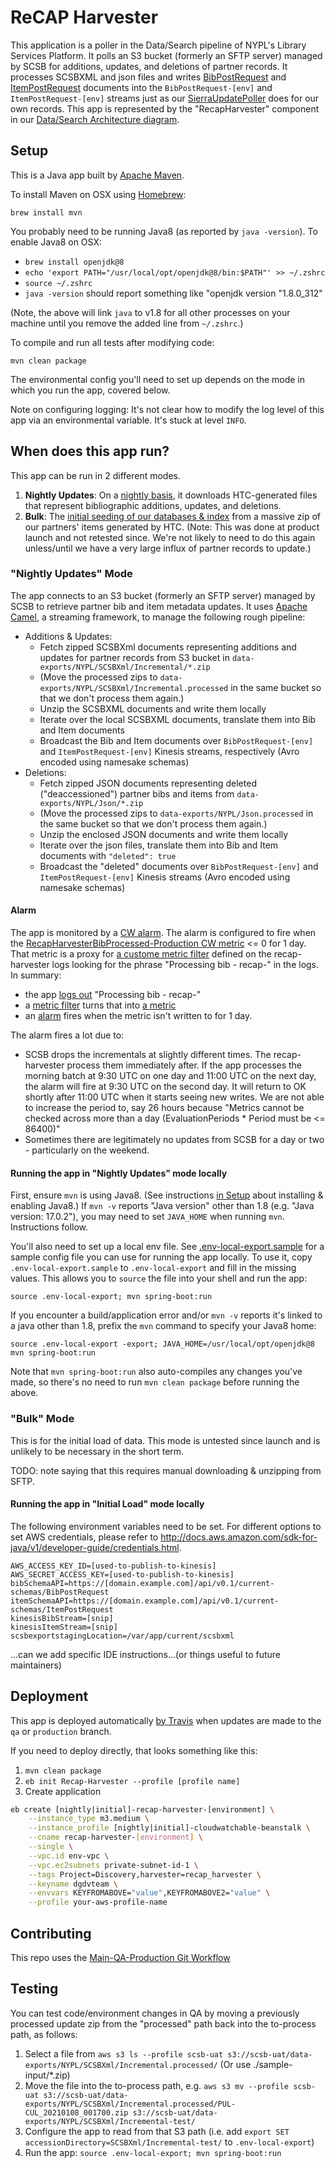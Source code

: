 # ReCAP Harvester

This application is a poller in the Data/Search pipeline of NYPL's Library Services Platform. It polls an S3 bucket (formerly an SFTP server) managed by SCSB for additions, updates, and deletions of partner records. It processes SCSBXML and json files and writes [BibPostRequest](https://platform.nypl.org/api/v0.1/current-schemas/BibPostRequest) and [ItemPostRequest](https://platform.nypl.org/api/v0.1/current-schemas/ItemPostRequest) documents into the `BibPostRequest-[env]` and `ItemPostRequest-[env]` streams just as our [SierraUpdatePoller](https://github.com/NYPL/sierraUpdatePollerV2) does for our own records. This app is represented by the "RecapHarvester" component in our [Data/Search Architecture diagram](https://docs.google.com/presentation/d/1kPUhT-JPOuniXndKWc_JEp2EY5rOPuH5ebSqYCe_438/edit?usp=sharing).

## Setup

This is a Java app built by [Apache Maven](https://maven.apache.org/what-is-maven.html).

To install Maven on OSX using [Homebrew](https://brew.sh/):

```
brew install mvn
```

You probably need to be running Java8 (as reported by `java -version`). To enable Java8 on OSX:

 * `brew install openjdk@8`
 * `echo 'export PATH="/usr/local/opt/openjdk@8/bin:$PATH"' >> ~/.zshrc`
 * `source ~/.zshrc`
 * `java -version` should report something like "openjdk version "1.8.0_312"

(Note, the above will link `java` to v1.8 for all other processes on your machine until you remove the added line from `~/.zshrc`.)

To compile and run all tests after modifying code:

```
mvn clean package
```

The environmental config you'll need to set up depends on the mode in which you run the app, covered below.

Note on configuring logging: It's not clear how to modify the log level of this app via an environmental variable. It's stuck at level `INFO`.

## When does this app run?

This app can be run in 2 different modes.

1. **Nightly Updates**: On a [nightly basis](#nightly-updates-mode), it downloads HTC-generated files that represent bibliographic additions, updates, and deletions.
1. **Bulk**: The [initial seeding of our databases & index](#bulk) from a massive zip of our partners' items generated by HTC. (Note: This was done at product launch and not retested since. We're not likely to need to do this again unless/until we have a very large influx of partner records to update.)

### "Nightly Updates" Mode

The app connects to an S3 bucket (formerly an SFTP server) managed by SCSB to retrieve partner bib and item metadata updates. It uses [Apache Camel](https://camel.apache.org/), a streaming framework, to manage the following rough pipeline:
 * Additions & Updates:
   * Fetch zipped SCSBXml documents representing additions and updates for partner records from S3 bucket in `data-exports/NYPL/SCSBXml/Incremental/*.zip`
   * (Move the processed zips to `data-exports/NYPL/SCSBXml/Incremental.processed` in the same bucket so that we don't process them again.)
   * Unzip the SCSBXML documents and write them locally
   * Iterate over the local SCSBXML documents, translate them into Bib and Item documents
   * Broadcast the Bib and Item documents over `BibPostRequest-[env]` and `ItemPostRequest-[env]` Kinesis streams, respectively (Avro encoded using namesake schemas)
 * Deletions:
   * Fetch zipped JSON documents representing deleted ("deaccessioned") partner bibs and items from `data-exports/NYPL/Json/*.zip`
   * (Move the processed zips to `data-exports/NYPL/Json.processed` in the same bucket so that we don't process them again.)
   * Unzip the enclosed JSON documents and write them locally
   * Iterate over the json files, translate them into Bib and Item documents with `"deleted": true`
   * Broadcast the "deleted" documents over `BibPostRequest-[env]` and `ItemPostRequest-[env]` Kinesis streams (Avro encoded using namesake schemas)

#### Alarm

The app is monitored by a [CW alarm](https://us-east-1.console.aws.amazon.com/cloudwatch/home?region=us-east-1#alarmsV2:alarm/RecapHarvesterNotProcessingBibs-production). The alarm is configured to fire when the [RecapHarvesterBibProcessed-Production CW metric](https://us-east-1.console.aws.amazon.com/cloudwatch/home?region=us-east-1#metricsV2?graph=~(metrics~(~(~'LogMetrics~'RecapHarvesterBibProcessed-Production))~view~'timeSeries~stacked~false~region~'us-east-1~start~'-PT168H~end~'P0D~stat~'Sum~period~86400)&query=~'*7bLogMetrics*7d*20RecapHarvesterBibProcessed*20MetricName*3d*22RecapHarvesterBibProcessed-Production*22) <= 0 for 1 day. That metric is a proxy for [a custome metric filter](https://us-east-1.console.aws.amazon.com/cloudwatch/home?region=us-east-1#logsV2:log-groups/log-group/$252Faws$252Felasticbeanstalk$252Fnightly-recap-harvester-production$252Fvar$252Fapp$252Fcurrent$252Frecap-harvester$252Frecap-logging.log$23metric-filters
) defined on the recap-harvester logs looking for the phrase "Processing bib - recap-" in the logs. In summary:
 - the app [logs out](https://us-east-1.console.aws.amazon.com/cloudwatch/home?region=us-east-1#logsV2:log-groups/log-group/$252Faws$252Felasticbeanstalk$252Fnightly-recap-harvester-production$252Fvar$252Fapp$252Fcurrent$252Frecap-harvester$252Frecap-logging.log/log-events$3FfilterPattern$3D$2522Processing+bib+-+recap-$2522$26start$3D-172800000) "Processing bib - recap-"
 - a [metric filter](https://us-east-1.console.aws.amazon.com/cloudwatch/home?region=us-east-1#logsV2:log-groups/log-group/$252Faws$252Felasticbeanstalk$252Fnightly-recap-harvester-production$252Fvar$252Fapp$252Fcurrent$252Frecap-harvester$252Frecap-logging.log$23metric-filters) turns that into [a metric](https://us-east-1.console.aws.amazon.com/cloudwatch/home?region=us-east-1#metricsV2?graph=~(metrics~(~(~'LogMetrics~'RecapHarvesterBibProcessed-Production))~view~'timeSeries~stacked~false~region~'us-east-1~start~'-PT168H~end~'P0D~stat~'Sum~period~86400)&query=~'*7bLogMetrics*7d*20RecapHarvesterBibProcessed*20MetricName*3d*22RecapHarvesterBibProcessed-Production*22)
 - an [alarm](https://us-east-1.console.aws.amazon.com/cloudwatch/home?region=us-east-1#alarmsV2:alarm/RecapHarvesterNotProcessingBibs-production) fires when the metric isn't written to for 1 day.

The alarm fires a lot due to:
 - SCSB drops the incrementals at slightly different times. The recap-harvester process them immediately after. If the app processes the morning batch at 9:30 UTC on one day and 11:00 UTC on the next day, the alarm will fire at 9:30 UTC on the second day. It will return to OK shortly after 11:00 UTC when it starts seeing new writes. We are not able to increase the period to, say 26 hours because "Metrics cannot be checked across more than a day (EvaluationPeriods * Period must be <= 86400)"
 - Sometimes there are legitimately no updates from SCSB for a day or two - particularly on the weekend.

#### Running the app in "Nightly Updates" mode locally

First, ensure `mvn` is using Java8. (See instructions [in Setup](#setup) about installing & enabling Java8.) If `mvn -v` reports "Java version" other than 1.8 (e.g. "Java version: 17.0.2"), you may need to set `JAVA_HOME` when running `mvn`. Instructions follow.

You'll also need to set up a local env file. See [.env-local-export.sample](.env-local-export.sample) for a sample config file you can use for running the app locally. To use it, copy `.env-local-export.sample` to `.env-local-export` and fill in the missing values. This allows you to `source` the file into your shell and run the app:
```
source .env-local-export; mvn spring-boot:run
```

If you encounter a build/application error and/or `mvn -v` reports it's linked to a java other than 1.8, prefix the `mvn` command to specify your Java8 home:
```
source .env-local-export -export; JAVA_HOME=/usr/local/opt/openjdk@8 mvn spring-boot:run
```

Note that `mvn spring-boot:run` also auto-compiles any changes you've made, so there's no need to run `mvn clean package` before running the above.

### "Bulk" Mode

This is for the initial load of data. This mode is untested since launch and is unlikely to be necessary in the short term.

TODO: note saying that this requires manual downloading & unzipping from SFTP.

#### Running the app in "Initial Load" mode locally

The following environment variables need to be set. For different options to set AWS credentials, please refer to http://docs.aws.amazon.com/sdk-for-java/v1/developer-guide/credentials.html.

```
AWS_ACCESS_KEY_ID=[used-to-publish-to-kinesis]
AWS_SECRET_ACCESS_KEY=[used-to-publish-to-kinesis]
bibSchemaAPI=https://[domain.example.com]/api/v0.1/current-schemas/BibPostRequest
itemSchemaAPI=https://[domain.example.com]/api/v0.1/current-schemas/ItemPostRequest
kinesisBibStream=[snip]
kinesisItemStream=[snip]
scsbexportstagingLocation=/var/app/current/scsbxml
```

...can we add specific IDE instructions...(or things useful to future maintainers)

## Deployment

This app is deployed automatically [by Travis](.travis.yml) when updates are made to the `qa` or `production` branch.

If you need to deploy directly, that looks something like this:

1.  `mvn clean package`
1.  `eb init Recap-Harvester --profile [profile name]`
1.  Create application

  ```bash
  eb create [nightly|initial]-recap-harvester-[environment] \
      --instance_type m3.medium \
      --instance_profile [nightly|initial]-cloudwatchable-beanstalk \
      --cname recap-harvester-[environment] \
      --single \
      --vpc.id env-vpc \
      --vpc.ec2subnets private-subnet-id-1 \
      --tags Project=Discovery,harvester=recap_harvester \
      --keyname dgdvteam \
      --envvars KEYFROMABOVE="value",KEYFROMABOVE2="value" \
      --profile your-aws-profile-name
  ```

## Contributing

This repo uses the [Main-QA-Production Git Workflow](https://github.com/NYPL/engineering-general/blob/master/standards/git-workflow.md#main-qa-production)

## Testing

You can test code/environment changes in QA by moving a previously processed update zip from the "processed" path back into the to-process path, as follows:

1. Select a file from `aws s3 ls --profile scsb-uat s3://scsb-uat/data-exports/NYPL/SCSBXml/Incremental.processed/` (Or use ./sample-input/\*.zip)
2. Move the file into the to-process path, e.g. `aws s3 mv --profile scsb-uat s3://scsb-uat/data-exports/NYPL/SCSBXml/Incremental.processed/PUL-CUL_20210108_001700.zip s3://scsb-uat/data-exports/NYPL/SCSBXml/Incremental-test/`
3. Configure the app to read from that S3 path (i.e. add `export SET accessionDirectory=SCSBXml/Incremental-test/` to `.env-local-export`)
4. Run the app: `source .env-local-export; mvn spring-boot:run`
